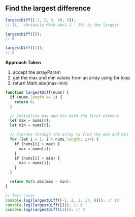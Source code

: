 ## Find the largest difference

```js
largestDiff([-1, 2, 3, 10, 9]);
// 11,  obviously Math.abs(-1 - 10) is the largest

largestDiff([]);
// 0

largestDiff([1]);
// 0
```

**Approach Taken**

1. accept the arrayParam
2. get the max and min values from an array using for loop
3. return Math.abs(max-min)

```js
function largestDiff(nums) {
  if (nums.length <= 1) {
    return 0;
  }

  // Initialize max and min with the first element
  let max = nums[0];
  let min = nums[0];

  // Iterate through the array to find the max and min
  for (let i = 1; i < nums.length; i++) {
    if (nums[i] > max) {
      max = nums[i];
    }
    if (nums[i] < min) {
      min = nums[i];
    }
  }

  return Math.abs(max - min);
}

// Test cases
console.log(largestDiff([-1, 2, 3, 17, 9])); // 18
console.log(largestDiff([])); // 0
console.log(largestDiff([1])); // 0
```
